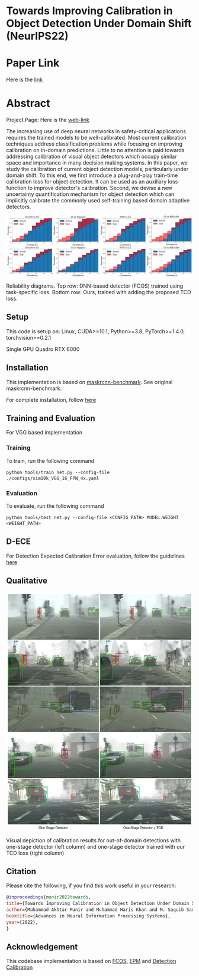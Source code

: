 # Towards Improving Calibration in Object Detection Under Domain Shift (NeurIPS22)

# Paper Link
Here is the [link](https://openreview.net/pdf?id=a7YeDeacHpL)

# Abstract
Project Page: Here is the [web-link](http://im.itu.edu.pk/towards-improving-calibration/)

The increasing use of deep neural networks in safety-critical applications requires the trained models to be well-calibrated. Most current calibration techniques address classification problems while focusing on improving calibration on in-domain predictions. Little to no attention is paid towards addressing calibration of visual object detectors which occupy similar space and importance in many decision making systems. In this paper, we study the calibration of current object detection models, particularly under domain shift. To this end, we first introduce a  plug-and-play train-time calibration loss for object detection. It can be used as an auxiliary loss function to improve detector's calibration. Second, we devise a new uncertainty quantification mechanism for object detection which can implicitly calibrate the commonly used self-training based domain adaptive detectors.

![alt text](https://github.com/akhtarvision/tcd_calib/blob/main/fig1-a_img.png)

Reliability diagrams. Top row: DNN-based detector (FCOS) trained using task-specific loss. Bottom row: Ours, trained with adding the proposed TCD loss.

## Setup

This code is setup on:
Linux, CUDA>=10.1, Python>=3.8, PyTorch>=1.4.0, torchvision==0.2.1

Single GPU Quadro RTX 6000

## Installation

This implementation is based on [maskrcnn-benchmark](https://github.com/facebookresearch/maskrcnn-benchmark). See original maskrcnn-benchmark.

For complete installation, follow [here](INSTALL.md)

## Training and Evaluation
For VGG based implementation

### Training

To train, run the following command
```
python tools/train_net.py --config-file ./configs/sim10k_VGG_16_FPN_4x.yaml
```

### Evaluation
To evaluate, run the following command
```
python tools/test_net.py --config-file <CONFIG_PATH> MODEL.WEIGHT <WEIGHT_PATH>
```

## D-ECE 

For Detection Expected Calibration Error evaluation, follow the guidelines [here](https://pypi.org/project/netcal/)

## Qualitative

![alt text](https://github.com/akhtarvision/tcd_calib/blob/main/calib_qual.jpg)

Visual depiction of calibration results for out-of-domain detections with one-stage detector (left column) and one-stage detector trained with our TCD loss (right column)

## Citation

Please cite the following, if you find this work useful in your research:
```bibtex
@inproceedings{munir2022towards,
title={Towards Improving Calibration in Object Detection Under Domain Shift},
author={Muhammad Akhtar Munir and Muhammad Haris Khan and M. Saquib Sarfraz and Mohsen Ali},
booktitle={Advances in Neural Information Processing Systems},
year={2022},
}
```

## Acknowledgement

This codebase implementation is based on [FCOS](https://github.com/tianzhi0549/FCOS), [EPM](https://github.com/chengchunhsu/EveryPixelMatters) and [Detection Calibration](https://pypi.org/project/netcal/)


